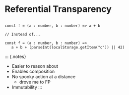 # Referential Transparency

##

``` {.typescript}
const f = (a : number, b : number) => a + b

// Instead of...

const f = (a : number, b : number) =>
   a + b + (parseInt(localStorage.getItem("c")) || 42)
```

::: {.notes}
- Easier to reason about
- Enables composition
- No spooky action at a distance
   + drove me to FP
- Immutability
:::
